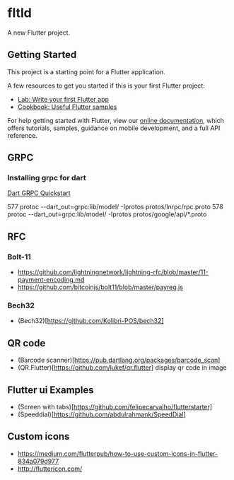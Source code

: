 # fltld
A new Flutter project.

## Getting Started

This project is a starting point for a Flutter application.

A few resources to get you started if this is your first Flutter project:

- [Lab: Write your first Flutter app](https://flutter.io/docs/get-started/codelab)
- [Cookbook: Useful Flutter samples](https://flutter.io/docs/cookbook)

For help getting started with Flutter, view our
[online documentation](https://flutter.io/docs), which offers tutorials,
samples, guidance on mobile development, and a full API reference.

## GRPC

### Installing grpc for dart

[Dart GRPC Quickstart](https://grpc.io/docs/quickstart/dart.html)


  577  protoc --dart_out=grpc:lib/model/ -Iprotos protos/lnrpc/rpc.proto
  578  protoc --dart_out=grpc:lib/model/ -Iprotos protos/google/api/*.proto

## RFC

### Bolt-11

* https://github.com/lightningnetwork/lightning-rfc/blob/master/11-payment-encoding.md
* https://github.com/bitcoinjs/bolt11/blob/master/payreq.js

### Bech32
* (Bech32)[https://github.com/Kolibri-POS/bech32]

## QR code

* (Barcode scanner)[https://pub.dartlang.org/packages/barcode_scan]
* (QR.Flutter)[https://github.com/lukef/qr.flutter] display qr code in image

## Flutter ui Examples

* (Screen with tabs)[https://github.com/felipecarvalho/flutterstarter]
* (Speeddial)[https://github.com/abdulrahmank/SpeedDial]

## Custom icons

* https://medium.com/flutterpub/how-to-use-custom-icons-in-flutter-834a079d977
* http://fluttericon.com/